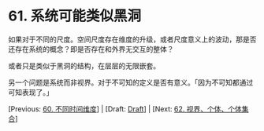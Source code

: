 # 61. 系统可能类似黑洞

如果对于不同的尺度。空间尺度存在维度的升级，或者尺度意义上的波动，那是否还存在系统的概念？即是否存在和外界无交互的整体？

或者只是类似于黑洞的结构，在层层的无限嵌套。

另一个问题是系统而非视界。对于不可知的定义是否有意义。「因为不可知都通过可知表现了。」

[Previous: [60. 不同时间维度](60.md)] | [Draft: [Draft](../Draft.md)] | [Next: [62. 视界、个体、个体集合](62.md)]